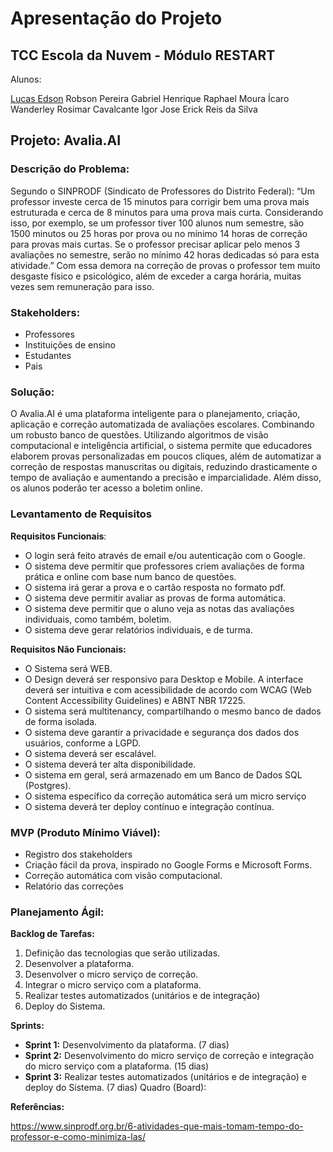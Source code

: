 # Apresentação do Projeto
## TCC Escola da Nuvem - Módulo RESTART
Alunos:
<!-- Links do Github -->
[Lucas Edson](https://github.com/lucasedson)
Robson Pereira
Gabriel Henrique
Raphael Moura
Ícaro Wanderley
Rosimar Cavalcante
Igor Jose
Erick Reis da Silva

## Projeto: Avalia.AI
### Descrição do Problema:
Segundo o SINPRODF (Sindicato de Professores do Distrito Federal): “Um professor investe cerca de 15 minutos para corrigir bem uma prova mais estruturada e cerca de 8 minutos para uma prova mais curta.
Considerando isso, por exemplo, se um professor tiver 100 alunos num semestre, são 1500 minutos ou 25 horas por prova ou no mínimo 14 horas de correção para provas mais curtas. Se o professor precisar aplicar pelo menos 3 avaliações no semestre, serão no mínimo 42 horas dedicadas só para esta atividade.”
Com essa demora na correção de provas o professor tem muito desgaste físico e psicológico, além de exceder a carga horária, muitas vezes sem remuneração para isso.
 
### Stakeholders:
- Professores
- Instituições de ensino
- Estudantes
- Pais

### Solução:
O Avalia.AI é uma plataforma inteligente para o planejamento, criação, aplicação e correção automatizada de avaliações escolares. Combinando um robusto banco de questões. Utilizando algoritmos de visão computacional e inteligência artificial, o sistema permite que educadores elaborem provas personalizadas em poucos cliques, além de automatizar a correção de respostas manuscritas ou digitais, reduzindo drasticamente o tempo de avaliação e aumentando a precisão e imparcialidade.
Além disso, os alunos poderão ter acesso a boletim online.

### Levantamento de Requisitos

**Requisitos Funcionais**:
- O login será feito através de email e/ou autenticação com o Google.
- O sistema deve permitir que professores criem avaliações de forma prática e online com base num banco de questões.
- O sistema irá gerar a prova e o cartão resposta no formato pdf.
- O sistema deve permitir avaliar as provas de forma automática.
- O sistema deve permitir que o aluno veja as notas das avaliações individuais, como também, boletim.
- O sistema deve gerar relatórios individuais, e de turma.

**Requisitos Não Funcionais:**
- O Sistema será WEB.
- O Design deverá ser responsivo para Desktop e Mobile.
A interface deverá ser intuitiva e com acessibilidade de acordo com WCAG (Web Content Accessibility Guidelines) e ABNT NBR 17225.
- O sistema será multitenancy, compartilhando o mesmo banco de dados de forma isolada.
- O sistema deve garantir a privacidade e segurança dos dados dos usuários, conforme a LGPD.
- O sistema deverá ser escalável.
- O sistema deverá ter alta disponibilidade.
- O sistema em geral, será armazenado em um Banco de Dados SQL (Postgres).
- O sistema específico da correção automática será um micro serviço
- O sistema deverá ter deploy contínuo e integração contínua.

### MVP (Produto Mínimo Viável):
- Registro dos stakeholders
- Criação fácil da prova, inspirado no Google Forms e Microsoft Forms.
- Correção automática com visão computacional.
- Relatório das correções

### Planejamento Ágil:
**Backlog de Tarefas:**

1. Definição das tecnologias que serão utilizadas.
2. Desenvolver a plataforma.
3. Desenvolver o micro serviço de correção.
4. Integrar o micro serviço com a plataforma.
5. Realizar testes automatizados (unitários e de integração)
6. Deploy do Sistema.

**Sprints:**
- **Sprint 1:** Desenvolvimento da plataforma. (7 dias)
- **Sprint 2:** Desenvolvimento do micro serviço de correção e integração do micro serviço com a plataforma. (15 dias)
- **Sprint 3:** Realizar testes automatizados (unitários e de integração) e deploy do Sistema. (7 dias)
Quadro (Board):





**Referências:**

https://www.sinprodf.org.br/6-atividades-que-mais-tomam-tempo-do-professor-e-como-minimiza-las/

